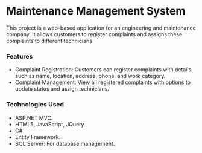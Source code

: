 # Maintenance Management System

This project is a web-based application for an engineering and maintenance company. It allows customers to register complaints and assigns these complaints to different technicians

### Features
- Complaint Registration: Customers can register complaints with details such as name, location, address, phone, and work category.
- Complaint Management: View all registered complaints with options to update status and assign technicians.
### Technologies Used
- ASP.NET MVC.
- HTML5, JavaScript, JQuery.
- C#
- Entity Framework.
- SQL Server: For database management.

